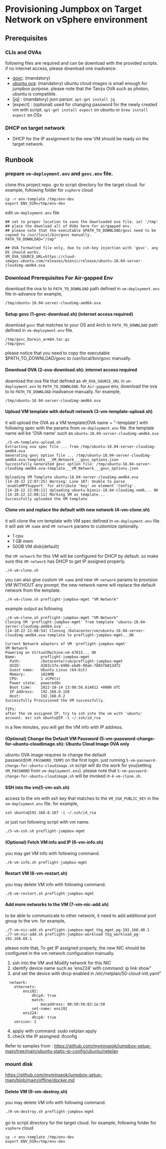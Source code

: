 # Provisioning Jumpbox on Target Network on vSphere environment

## Prerequisites

### CLIs and OVAs
following files are required and can be download with the provided scripts. if no internet access, please download one inadvance.
- [govc](https://github.com/vmware/govmomi/releases/): (mandatory)
- [ubuntu ova](https://cloud-images.ubuntu.com/releases/bionic/release/): (mandatory) ubuntu cloud images is small enough for jumpbox purpose. please note that the Tanzu OVA such as photon, ubuntu is compatible.
- [jq] : (mandatory) json parsor. `apt-get install jq`
- [expect] : (optional) used for changing password for the newly created vm with script. `apt-get install expect` on ubuntu or `brew install expect` on OSx

### DHCP on target network 
- DHCP for the IP assignment to the new VM should be ready on the target network.

## Runbook

### prepare `vm-deployment.env` and `govc.env` file.

clone this project repo.
go to script directory for the target cloud. for example, following folder for `vsphere` cloud

```
cp -r env-template /tmp/env-dev
export ENV_DIR=/tmp/env-dev
```

edit `vm-deployment.env` file
```
## set to proper location to save the downloaded ova file. ie) '/tmp'
## place the download all of OVAs here for airgapped env.
## please note that the executable $PATH_TO_DOWNLOAD/govc need to be copoed to /usr/local/bin/govc manually.
PATH_TO_DOWNLOAD="/tmp"

## OVA formatted file only, due to ssh-key injection with 'govc'. any OS should works.
VM_OVA_SOURCE_URL=https://cloud-images.ubuntu.com/releases/bionic/release/ubuntu-18.04-server-cloudimg-amd64.ova
```

### Download Prerequisites For Air-gapped Env
download the ova to to `PATH_TO_DOWNLOAD` path defined in `vm-deployment.env` file in-advance for example, 
```
/tmp/ubuntu-18.04-server-cloudimg-amd64.ova
```
#### Setup govc (1-govc-download.sh) (internet access required)
download `govc` that matches to your OS and Arch to `PATH_TO_DOWNLOAD` path defined in `vm-deployment.env` file. 
```
/tmp/govc_Darwin_arm64.tar.gz
/tmp/govc
```
please notice that you need to copy the executable $PATH_TO_DOWNLOAD/govc to /usr/local/bin/govc manually.

#### Download OVA (2-ova-download.sh): internet access required
download the ova file that defined as `VM_OVA_SOURCE_URL` in `vm-deployment.env` to `PATH_TO_DOWNLOAD`. for `Air-gapped` env, download the ova to to `PATH_TO_DOWNLOAD` inadvance manually. for example,
```
/tmp/ubuntu-18.04-server-cloudimg-amd64.ova
```
#### Upload VM template with default network (3-vm-template-upload.sh)
it will upload the OVA as a VM template(OVA name + "-template') with following spec with the params from `vm-deployment.env` file. the template name will be 'OVA name' such as `ubuntu-18.04-server-cloudimg-amd64.ova`

```
./3-vm-template-upload.sh
Extracting ova spec file ... from /tmp/ubuntu-18.04-server-cloudimg-amd64.ova
Generating govc option file ... /tmp/ubuntu-18.04-server-cloudimg-amd64.ova-template___VM_Network___govc_options.json
Successfully Generated govc option file: /tmp/ubuntu-18.04-server-cloudimg-amd64.ova-template___VM_Network___govc_options.json

Uploading VM Template ubuntu-18.04-server-cloudimg-amd64.ova
[14-10-22 22:07:25] Warning: Line 107: Unable to parse 'enableMPTSupport' for attribute 'key' on element 'Config'.
[14-10-22 22:08:11] Uploading ubuntu-bionic-18.04-cloudimg.vmdk... OK
[14-10-22 22:08:11] Marking VM as template...
Successfully uploaded the VM template
```

#### Clone vm and replace the default with new network (4-vm-clone.sh)
it will clone the vm template with VM spec defined in  `vm-deployment.env` file. it will ask `VM name` and `VM network` params to customize optionally.
- 1 cpu
- 1 GB mem
- 50GB VM disk(default)

the `VM network` for this VM will be configured for DHCP by default. so make sure this `VM network` has DHCP to get IP assigned properly. 
```
./4-vm-clone.sh
```
you can also give custom `VM name` and new `VM network` params to provision VM WITHOUT any prompt. the new network name will replace the default network from the template. 
```
./4-vm-clone.sh preflight-jumpbox-mgmt "VM Network"
```
example output as following
```
./4-vm-clone.sh preflight-jumpbox-mgmt "VM Network"
Cloning VM 'preflight-jumpbox-mgmt' from template 'ubuntu-18.04-server-cloudimg-amd64.ova' ...
[14-10-22 22:08:54] Cloning /Datacenter/vm/ubuntu-18.04-server-cloudimg-amd64.ova-template to preflight-jumpbox-mgmt...OK

Current Network adapters of VM 'preflight-jumpbox-mgmt'
VM Network
Powering on VirtualMachine:vm-47015... OK
Name:           preflight-jumpbox-mgmt
  Path:         /Datacenter/vm/preflight-jumpbox-mgmt
  UUID:         4203c37e-b906-ebd6-98ab-7865fb013df2
  Guest name:   Ubuntu Linux (64-bit)
  Memory:       1024MB
  CPU:          1 vCPU(s)
  Power state:  poweredOn
  Boot time:    2022-10-14 13:08:56.614612 +0000 UTC
  IP address:   192.168.0.150
  Host:         192.168.0.2
Successfully Provisioned the VM successfully.

TIPs:
after the vm assigned IP, try to ssh into the vm with 'ubuntu' account. ex) ssh ubuntu@IP -i ~/.ssh/id_rsa

```
in a few minutes, you will get the VM info with IP address. 

#### (Optional) Change the Default VM Password (5-vm-password-change-for-ubuntu-cloudimage.sh): Ubuntu Cloud Image OVA only
ubuntu OVA image requires to change the default password(`VM_PASSWORD_TEMP`) on the first login. just running `5-vm-password-change-for-ubuntu-cloudimage.sh` script will do the work for you(setting  `VM_PASSWORD` from `vm-deployment.env`). please note that `5-vm-password-change-for-ubuntu-cloudimage.sh` will be invoked in `4-vm-clone.sh`.

#### SSH into the vm(5-vm-ssh.sh)
access to the vm with ssh key that matches to the `VM_SSH_PUBLIC_KEY` in the `vm-deployment.env` file. for example,
```
ssh ubuntu@192.168.0.107 -i ~/.ssh/id_rsa
```
or just run following script with vm name.
```
./5-vm-ssh.sh preflight-jumpbox-mgmt
```

#### (Optional) Fetch VM info and IP (6-vm-info.sh)
you may get VM info with following command.
```
./6-vm-info.sh preflight-jumpbox-mgmt
```


#### Restart VM (6-vm-restart.sh)
you may delete VM info with following command.
```
./6-vm-restart.sh preflight-jumpbox-mgmt
```

#### Add more networks to the VM (7-vm-nic-add.sh)
to be able to communicate to other network, it need to add additional port group to the vm. for example,
```
./7-vm-nic-add.sh preflight-jumpbox-mgmt tkg_mgmt_pg-192.168.40.1
./7-vm-nic-add.sh preflight-jumpbox-workload tkg_workload_pg-192.168.60.1
```
please note that, To get IP assigned properly, the new NIC should be configured in the vm network configuration manually.
  1. ssh into the VM and Modify network for this NIC
  2. identify device name such as 'ens224' with command: ip link show"
  3. and set the device with dncp enabled in /etc/netplan/50-cloud-init.yaml"
```
  network:
    ethernets:
        ens192:
            dhcp4: true
            match:
                macaddress: 00:50:56:83:1e:58
            set-name: ens192
        ens224:
            dhcp4: true
    version: 2

```
  4. apply with command: sudo netplan apply
  5. check the IP assngned: ifconfig

Refer to  samples from : https://github.com/myminseok/jumpbox-setup-main/tree/main/ubuntu-static-ip-config/ubuntu/netplan

### mount disk
https://github.com/myminseok/jumpbox-setup-main/blob/main/offline/docker.md

#### Delete VM (9-vm-destroy.sh)
you may delete VM info with following command.
```
./9-vm-destroy.sh preflight-jumpbox-mgmt
```


#### 
go to script directory for the target cloud. for example, following folder for `vsphere` cloud
```
cp -r env-template /tmp/env-dev
export ENV_DIR=/tmp/env-dev
```

